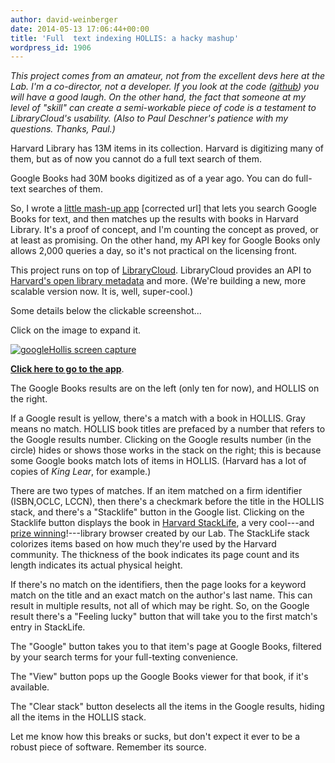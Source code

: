 ```yaml
---
author: david-weinberger
date: 2014-05-13 17:06:44+00:00
title: 'Full  text indexing HOLLIS: a hacky mashup'
wordpress_id: 1906
---
```


_This project comes from an amateur, not from the excellent devs here at the Lab. I'm a co-director, not a developer.  If you look at the code ([github](https://github.com/dweinberger/googleHollis)) you will have a good laugh. On the other hand, the fact that someone at my level of "skill" can create a semi-workable piece of code is a testament to LibraryCloud's usability. (Also to Paul Deschner's patience with my questions. Thanks, Paul.)_

Harvard Library has 13M items in its collection. Harvard is digitizing many of them, but as of now you cannot do a full text search of them.

Google Books had 30M books digitized as of a year ago. You can do full-text searches of them.

So, I wrote a [little mash-up app](http://hlslwebtest.law.harvard.edu/dev/david/googleHollis/googleHollis.html) [corrected url] that lets you search Google Books for text, and then matches up the results with books in Harvard Library. It's a proof of concept, and I'm counting the concept as proved, or at least as promising. On the other hand, my API key for Google Books only allows 2,000 queries a day, so it's not practical on the licensing front.

This project runs on top of [LibraryCloud](http://librarycloud.harvard.edu). LibraryCloud provides an API to [Harvard's open library metadata](http://openmetadata.lib.harvard.edu/) and more. (We're building a new, more scalable version now. It is, well, super-cool.)

Some details below the clickable screenshot...

Click on the image to expand it.

[![googleHollis screen capture](http://www.hyperorg.com/blogger/wp-content/uploads/2014/05/help1-273x300.png)](http://www.hyperorg.com/blogger/wp-content/uploads/2014/05/help1.png)

[**Click here to go to the app**](http://hlslibappdev.law.harvard.edu/dev/david/googleHollis/googleHollis.html).

The Google Books results are on the left (only ten for now), and HOLLIS on the right.

If a Google result is yellow, there's a match with a book in HOLLIS. Gray means no match. HOLLIS book titles are prefaced by a number that refers to the Google results number. Clicking on the Google results number (in the circle) hides or shows those works in the stack on the right; this is because some Google books match lots of items in HOLLIS. (Harvard has a lot of copies of _King Lear_, for example.)

There are two types of matches. If an item matched on a firm identifier (ISBN,OCLC, LCCN), then there's a checkmark before the title in the HOLLIS stack, and there's a "Stacklife" button in the Google list. Clicking on the Stacklife button displays the book in [Harvard StackLife](http://stacklife.law.harvard.edu/), a very cool---and [prize winning](http://library.stanford.edu/projects/stanford-prize-innovation-research-libraries-spirl/2014-prizes)!---library browser created by our Lab. The StackLife stack colorizes items based on how much they're used by the Harvard community. The thickness of the book indicates its page count and its length indicates its actual physical height.

If there's no match on the identifiers, then the page looks for a keyword match on the title and an exact match on the author's last name. This can result in multiple results, not all of which may be right. So, on the Google result there's a "Feeling lucky" button that will take you to the first match's entry in StackLife.

The "Google" button takes you to that item's page at Google Books, filtered by your search terms for your full-texting convenience.

The  "View" button pops up the Google Books viewer for that book, if it's available.

The "Clear stack" button deselects all the items in the Google results, hiding all the items in the HOLLIS stack.

Let me know how this breaks or sucks, but don't expect it ever to be a robust piece of software. Remember its source.
